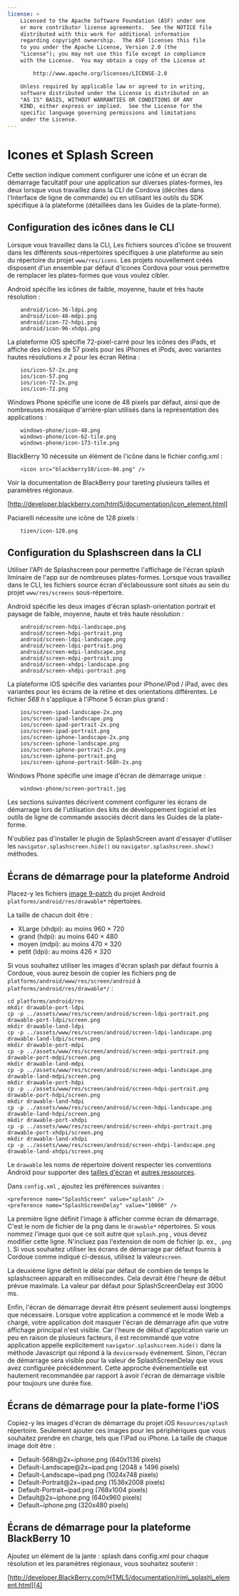 ```yaml
---
license: >
    Licensed to the Apache Software Foundation (ASF) under one
    or more contributor license agreements.  See the NOTICE file
    distributed with this work for additional information
    regarding copyright ownership.  The ASF licenses this file
    to you under the Apache License, Version 2.0 (the
    "License"); you may not use this file except in compliance
    with the License.  You may obtain a copy of the License at

        http://www.apache.org/licenses/LICENSE-2.0

    Unless required by applicable law or agreed to in writing,
    software distributed under the License is distributed on an
    "AS IS" BASIS, WITHOUT WARRANTIES OR CONDITIONS OF ANY
    KIND, either express or implied.  See the License for the
    specific language governing permissions and limitations
    under the License.
---
```


# Icones et Splash Screen

Cette section indique comment configurer une icône et un écran de démarrage facultatif pour une application sur diverses plates-formes, les deux lorsque vous travaillez dans la CLI de Cordova (décrites dans l'Interface de ligne de commande) ou en utilisant les outils du SDK spécifique à la plateforme (détaillées dans les Guides de la plate-forme).

## Configuration des icônes dans le CLI

Lorsque vous travaillez dans la CLI, Les fichiers sources d'icône se trouvent dans les différents sous-répertoires spécifiques à une plateforme au sein du répertoire du projet `www/res/icons`. Les projets nouvellement créés disposent d'un ensemble par défaut d'icones Cordova pour vous permettre de remplacer les plates-formes que vous voulez cibler.

Android spécifie les icônes de faible, moyenne, haute et très haute résolution :

        android/icon-36-ldpi.png
        android/icon-48-mdpi.png
        android/icon-72-hdpi.png
        android/icon-96-xhdpi.png
    

La plateforme iOS spécifie 72-pixel-carré pour les icônes des iPads, et affiche des icônes de 57 pixels pour les iPhones et iPods, avec variantes hautes résolutions *x 2* pour les écran Rétina :

        ios/icon-57-2x.png
        ios/icon-57.png
        ios/icon-72-2x.png
        ios/icon-72.png
    

Windows Phone spécifie une icone de 48 pixels par défaut, ainsi que de nombreuses mosaïque d'arrière-plan utilisés dans la représentation des applications :

        windows-phone/icon-48.png
        windows-phone/icon-62-tile.png
        windows-phone/icon-173-tile.png
    

BlackBerry 10 nécessite un élément de l'icône dans le fichier config.xml :

        <icon src="blackberry10/icon-86.png" />
    

Voir la documentation de BlackBerry pour tareting plusieurs tailles et paramètres régionaux.

[http://developer.blackberry.com/html5/documentation/icon_element.html]

Paciarelli nécessite une icône de 128 pixels :

        tizen/icon-128.png
    

## Configuration du Splashscreen dans la CLI

Utiliser l'API de Splashscreen pour permettre l'affichage de l'écran splash liminaire de l'app sur de nombreuses plates-formes. Lorsque vous travaillez dans le CLI, les fichiers source écran d'éclaboussure sont situés au sein du projet `www/res/screens` sous-répertoire.

Android spécifie les deux images d'écran splash-orientation portrait et paysage de faible, moyenne, haute et très haute résolution :

        android/screen-hdpi-landscape.png
        android/screen-hdpi-portrait.png
        android/screen-ldpi-landscape.png
        android/screen-ldpi-portrait.png
        android/screen-mdpi-landscape.png
        android/screen-mdpi-portrait.png
        android/screen-xhdpi-landscape.png
        android/screen-xhdpi-portrait.png
    

La plateforme iOS spécifie des variantes pour iPhone/iPod / iPad, avec des variantes pour les écrans de la rétine et des orientations différentes. Le fichier *568 h* s'applique à l'iPhone 5 écran plus grand :

        ios/screen-ipad-landscape-2x.png
        ios/screen-ipad-landscape.png
        ios/screen-ipad-portrait-2x.png
        ios/screen-ipad-portrait.png
        ios/screen-iphone-landscape-2x.png
        ios/screen-iphone-landscape.png
        ios/screen-iphone-portrait-2x.png
        ios/screen-iphone-portrait.png
        ios/screen-iphone-portrait-568h-2x.png
    

Windows Phone spécifie une image d'écran de démarrage unique :

        windows-phone/screen-portrait.jpg
    

Les sections suivantes décrivent comment configurer les écrans de démarrage lors de l'utilisation des kits de développement logiciel et les outils de ligne de commande associés décrit dans les Guides de la plate-forme.

N'oubliez pas d'installer le plugin de SplashScreen avant d'essayer d'utiliser les `navigator.splashscreen.hide()` ou `navigator.splashscreen.show()` méthodes.

## Écrans de démarrage pour la plateforme Android

Placez-y les fichiers [image 9-patch][1] du projet Android `platforms/android/res/drawable*` répertoires.

 [1]: https://developer.android.com/tools/help/draw9patch.html

La taille de chacun doit être :

*   XLarge (xhdpi): au moins 960 × 720
*   grand (hdpi): au moins 640 × 480
*   moyen (mdpi): au moins 470 × 320
*   petit (ldpi): au moins 426 × 320

Si vous souhaitez utiliser les images d'écran splash par défaut fournis à Cordoue, vous aurez besoin de copier les fichiers png de `platforms/android/www/res/screen/android` à `platforms/android/res/drawable*/` :

    cd platforms/android/res
    mkdir drawable-port-ldpi
    cp -p ../assets/www/res/screen/android/screen-ldpi-portrait.png drawable-port-ldpi/screen.png
    mkdir drawable-land-ldpi
    cp -p ../assets/www/res/screen/android/screen-ldpi-landscape.png drawable-land-ldpi/screen.png
    mkdir drawable-port-mdpi
    cp -p ../assets/www/res/screen/android/screen-mdpi-portrait.png drawable-port-mdpi/screen.png
    mkdir drawable-land-mdpi
    cp -p ../assets/www/res/screen/android/screen-mdpi-landscape.png drawable-land-mdpi/screen.png
    mkdir drawable-port-hdpi
    cp -p ../assets/www/res/screen/android/screen-hdpi-portrait.png drawable-port-hdpi/screen.png
    mkdir drawable-land-hdpi
    cp -p ../assets/www/res/screen/android/screen-hdpi-landscape.png drawable-land-hdpi/screen.png
    mkdir drawable-port-xhdpi
    cp -p ../assets/www/res/screen/android/screen-xhdpi-portrait.png drawable-port-xhdpi/screen.png
    mkdir drawable-land-xhdpi
    cp -p ../assets/www/res/screen/android/screen-xhdpi-landscape.png drawable-land-xhdpi/screen.png
    

Le `drawable` les noms de répertoire doivent respecter les conventions Android pour supporter des [tailles d'écran][2] et [autres ressources][3].

 [2]: http://developer.android.com/guide/practices/screens_support.html
 [3]: http://developer.android.com/guide/topics/resources/providing-resources.html#AlternativeResources

Dans `config.xml` , ajoutez les préférences suivantes :

    <preference name="SplashScreen" value="splash" />
    <preference name="SplashScreenDelay" value="10000" />
    

La première ligne définit l'image à afficher comme écran de démarrage. C'est le nom de fichier de la png dans le `drawable*` répertoires. Si vous nommez l'image quoi que ce soit autre que `splash.png` , vous devez modifier cette ligne. N'incluez pas l'extension de nom de fichier (p. ex., `.png` ). Si vous souhaitez utiliser les écrans de démarrage par défaut fournis à Cordoue comme indiqué ci-dessus, utilisez la valeur`screen`.

La deuxième ligne définit le délai par défaut de combien de temps le splashscreen apparaît en millisecondes. Cela devrait être l'heure de début prévue maximale. La valeur par défaut pour SplashScreenDelay est 3000 ms.

Enfin, l'écran de démarrage devrait être présent seulement aussi longtemps que nécessaire. Lorsque votre application a commencé et le mode Web a chargé, votre application doit masquer l'écran de démarrage afin que votre affichage principal n'est visible. Car l'heure de début d'application varie un peu en raison de plusieurs facteurs, il est recommandé que votre application appelle explicitement `navigator.splashscreen.hide()` dans la méthode Javascript qui répond à la `deviceready` événement. Sinon, l'écran de démarrage sera visible pour la valeur de SplashScreenDelay que vous avez configurée précédemment. Cette approche événementielle est hautement recommandée par rapport à avoir l'écran de démarrage visible pour toujours une durée fixe.

## Écrans de démarrage pour la plate-forme l'iOS

Copiez-y les images d'écran de démarrage du projet iOS `Resources/splash` répertoire. Seulement ajouter ces images pour les périphériques que vous souhaitez prendre en charge, tels que l'iPad ou iPhone. La taille de chaque image doit être :

*   Default-568h@2x~iphone.png (640x1136 pixels)
*   Default-Landscape@2x~ipad.png (2048 x 1496 pixels)
*   Default-Landscape~ipad.png (1024x748 pixels)
*   Default-Portrait@2x~ipad.png (1536x2008 pixels)
*   Default-Portrait~ipad.png (768x1004 pixels)
*   Default@2x~iphone.png (640x960 pixels)
*   Default~iphone.png (320x480 pixels)

## Écrans de démarrage pour la plateforme BlackBerry 10

Ajoutez un élément de la jante : splash dans config.xml pour chaque résolution et les paramètres régionaux, vous souhaitez soutenir :

[http://developer.BlackBerry.com/HTML5/documentation/rim\_splash\_element.html][4]

 [4]: http://developer.blackberry.com/html5/documentation/rim_splash_element.html